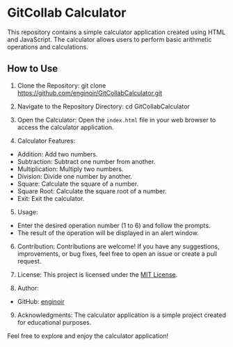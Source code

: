# GitCollab Calculator

This repository contains a simple calculator application created using HTML and JavaScript. The calculator allows users to perform basic arithmetic operations and calculations.

## How to Use

1. Clone the Repository:
git clone https://github.com/enginoir/GitCollabCalculator.git

2. Navigate to the Repository Directory:
cd GitCollabCalculator

3. Open the Calculator:
Open the `index.html` file in your web browser to access the calculator application.

4. Calculator Features:
- Addition: Add two numbers.
- Subtraction: Subtract one number from another.
- Multiplication: Multiply two numbers.
- Division: Divide one number by another.
- Square: Calculate the square of a number.
- Square Root: Calculate the square root of a number.
- Exit: Exit the calculator.

5. Usage:
- Enter the desired operation number (1 to 6) and follow the prompts.
- The result of the operation will be displayed in an alert window.

6. Contribution:
Contributions are welcome! If you have any suggestions, improvements, or bug fixes, feel free to open an issue or create a pull request.

7. License:
This project is licensed under the [MIT License](LICENSE).

8. Author:
- GitHub: [enginoir](https://github.com/enginoir)

9. Acknowledgments:
The calculator application is a simple project created for educational purposes.

Feel free to explore and enjoy the calculator application!

